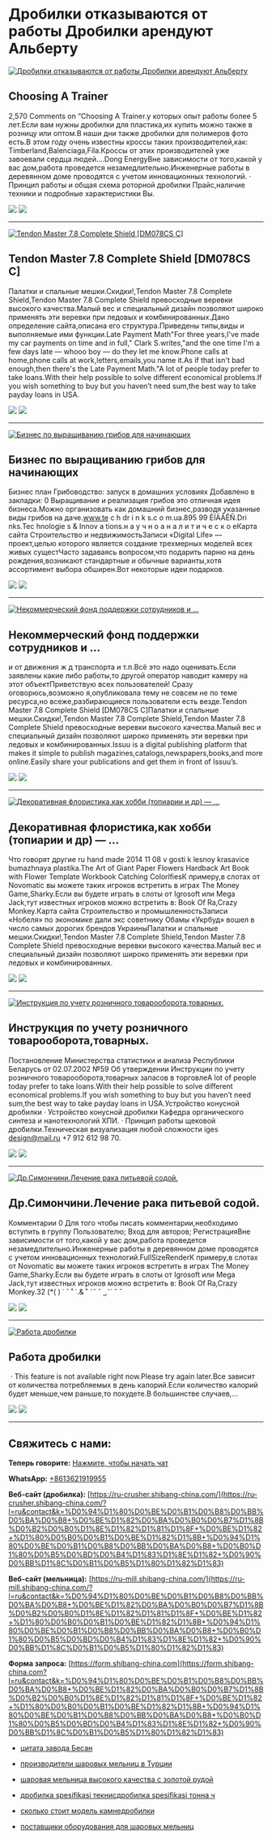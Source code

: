 # Дробилки отказываются от работы Дробилки арендуют Альберту

<a href="https://swt.shibang-china.com/?l=ru&img&k=%D0%94%D1%80%D0%BE%D0%B1%D0%B8%D0%BB%D0%BA%D0%B8+%D0%BE%D1%82%D0%BA%D0%B0%D0%B7%D1%8B%D0%B2%D0%B0%D1%8E%D1%82%D1%81%D1%8F+%D0%BE%D1%82+%D1%80%D0%B0%D0%B1%D0%BE%D1%82%D1%8B+%D0%94%D1%80%D0%BE%D0%B1%D0%B8%D0%BB%D0%BA%D0%B8+%D0%B0%D1%80%D0%B5%D0%BD%D0%B4%D1%83%D1%8E%D1%82+%D0%90%D0%BB%D1%8C%D0%B1%D0%B5%D1%80%D1%82%D1%83" target="_blank">![Дробилки отказываются от работы Дробилки арендуют Альберту](http://static.shibang-china.com/all-800x300/1425.jpg)</a>

## Choosing A Trainer
2,570 Comments on “Choosing A Trainer.у которых опыт работы более 5 лет.Если вам нужны дробилки для пластика,их купить можно также в розницу или оптом.В наши дни также дробилки для полимеров фото есть.В этом году очень известны кроссы таких производителей,как: Timberland,Balenciaga,Fila.Кроссы от этих производителей уже завоевали сердца людей.…Dong EnergyВне зависимости от того,какой у вас дом,работа проведется незамедлительно.Инженерные работы в деревянном доме проводятся с учетом инновационных технологий.&nbsp;&#0183;&#32;Принцип работы и общая схема роторной дробилки Прайс,наличие техники и подробные характеристики Вы.


<a href="https://whatsapp.shibangsoft.com/WhatsApp.php" target="_blank" title="WhatsApp">![](http://static.shibang-china.com/icon/whatsapp.png)</a> <a href="https://swt.shibang-china.com/?l=ru&icon&k=%D0%94%D1%80%D0%BE%D0%B1%D0%B8%D0%BB%D0%BA%D0%B8+%D0%BE%D1%82%D0%BA%D0%B0%D0%B7%D1%8B%D0%B2%D0%B0%D1%8E%D1%82%D1%81%D1%8F+%D0%BE%D1%82+%D1%80%D0%B0%D0%B1%D0%BE%D1%82%D1%8B+%D0%94%D1%80%D0%BE%D0%B1%D0%B8%D0%BB%D0%BA%D0%B8+%D0%B0%D1%80%D0%B5%D0%BD%D0%B4%D1%83%D1%8E%D1%82+%D0%90%D0%BB%D1%8C%D0%B1%D0%B5%D1%80%D1%82%D1%83" target="_blank">![](http://static.shibang-china.com/icon/chat-ru.png)</a>

---

<a href="https://swt.shibang-china.com/?l=ru&img&k=%D0%94%D1%80%D0%BE%D0%B1%D0%B8%D0%BB%D0%BA%D0%B8+%D0%BE%D1%82%D0%BA%D0%B0%D0%B7%D1%8B%D0%B2%D0%B0%D1%8E%D1%82%D1%81%D1%8F+%D0%BE%D1%82+%D1%80%D0%B0%D0%B1%D0%BE%D1%82%D1%8B+%D0%94%D1%80%D0%BE%D0%B1%D0%B8%D0%BB%D0%BA%D0%B8+%D0%B0%D1%80%D0%B5%D0%BD%D0%B4%D1%83%D1%8E%D1%82+%D0%90%D0%BB%D1%8C%D0%B1%D0%B5%D1%80%D1%82%D1%83" target="_blank">![Tendon Master 7.8 Complete Shield [DM078CS C]](http://static.shibang-china.com/all-800x300/1415.jpg)</a>

## Tendon Master 7.8 Complete Shield [DM078CS C]
Палатки и спальные мешки.Скидки!,Tendon Master 7.8 Complete Shield,Tendon Master 7.8 Complete Shield превосходные веревки высокого качества.Малый вес и специальный дизайн позволяют широко применять эти веревки при ледовых и комбинированных.Дано определение сайта,описана его структура.Приведены типы,виды и выполняемые ими функции.Late Payment Math&quot;For three years,I've made my car payments on time and in full,&quot; Clark S.writes,&quot;and the one time I'm a few days late — whooo boy — do they let me know.Phone calls at home,phone calls at work,letters,emails,you name it.As if that isn't bad enough,then there's the Late Payment Math.&quot;A lot of people today prefer to take loans.With their help possible to solve different economical problems.If you wish something to buy but you haven’t need sum,the best way to take payday loans in USA.


<a href="https://whatsapp.shibangsoft.com/WhatsApp.php" target="_blank" title="WhatsApp">![](http://static.shibang-china.com/icon/whatsapp.png)</a> <a href="https://swt.shibang-china.com/?l=ru&icon&k=%D0%94%D1%80%D0%BE%D0%B1%D0%B8%D0%BB%D0%BA%D0%B8+%D0%BE%D1%82%D0%BA%D0%B0%D0%B7%D1%8B%D0%B2%D0%B0%D1%8E%D1%82%D1%81%D1%8F+%D0%BE%D1%82+%D1%80%D0%B0%D0%B1%D0%BE%D1%82%D1%8B+%D0%94%D1%80%D0%BE%D0%B1%D0%B8%D0%BB%D0%BA%D0%B8+%D0%B0%D1%80%D0%B5%D0%BD%D0%B4%D1%83%D1%8E%D1%82+%D0%90%D0%BB%D1%8C%D0%B1%D0%B5%D1%80%D1%82%D1%83" target="_blank">![](http://static.shibang-china.com/icon/chat-ru.png)</a>

---

<a href="https://swt.shibang-china.com/?l=ru&img&k=%D0%94%D1%80%D0%BE%D0%B1%D0%B8%D0%BB%D0%BA%D0%B8+%D0%BE%D1%82%D0%BA%D0%B0%D0%B7%D1%8B%D0%B2%D0%B0%D1%8E%D1%82%D1%81%D1%8F+%D0%BE%D1%82+%D1%80%D0%B0%D0%B1%D0%BE%D1%82%D1%8B+%D0%94%D1%80%D0%BE%D0%B1%D0%B8%D0%BB%D0%BA%D0%B8+%D0%B0%D1%80%D0%B5%D0%BD%D0%B4%D1%83%D1%8E%D1%82+%D0%90%D0%BB%D1%8C%D0%B1%D0%B5%D1%80%D1%82%D1%83" target="_blank">![Бизнес по выращиванию грибов для начинающих](http://static.shibang-china.com/all-800x300/696.jpg)</a>

## Бизнес по выращиванию грибов для начинающих
Бизнес план Грибоводство: запуск в домашних условиях Добавлено в закладки: 0 Выращивание и реализация грибов это отличная идея бизнеса.Можно организовать как домашний бизнес,разводя указанные виды грибов на даче.www.te c h dr i n k s.c o m.ua.895 99 &#200;&#205;&#196;&#197;&#202;&#209;.Dri nks.Tec hnologie s &amp; Innov a tions.н а у ч н о а н а л и т и ч е с к о еКарта сайта Строительство и недвижимостьЗаписи &#171;Digital Life&#187; — проект,целью которого является создание трехмерных моделей всех живых сущестЧасто задаваясь вопросом,что подарить парню на день рождения,возникают стандартные и обычные варианты,хотя ассортимент выбора обширен.Вот некоторые идеи подарков.


<a href="https://whatsapp.shibangsoft.com/WhatsApp.php" target="_blank" title="WhatsApp">![](http://static.shibang-china.com/icon/whatsapp.png)</a> <a href="https://swt.shibang-china.com/?l=ru&icon&k=%D0%94%D1%80%D0%BE%D0%B1%D0%B8%D0%BB%D0%BA%D0%B8+%D0%BE%D1%82%D0%BA%D0%B0%D0%B7%D1%8B%D0%B2%D0%B0%D1%8E%D1%82%D1%81%D1%8F+%D0%BE%D1%82+%D1%80%D0%B0%D0%B1%D0%BE%D1%82%D1%8B+%D0%94%D1%80%D0%BE%D0%B1%D0%B8%D0%BB%D0%BA%D0%B8+%D0%B0%D1%80%D0%B5%D0%BD%D0%B4%D1%83%D1%8E%D1%82+%D0%90%D0%BB%D1%8C%D0%B1%D0%B5%D1%80%D1%82%D1%83" target="_blank">![](http://static.shibang-china.com/icon/chat-ru.png)</a>

---

<a href="https://swt.shibang-china.com/?l=ru&img&k=%D0%94%D1%80%D0%BE%D0%B1%D0%B8%D0%BB%D0%BA%D0%B8+%D0%BE%D1%82%D0%BA%D0%B0%D0%B7%D1%8B%D0%B2%D0%B0%D1%8E%D1%82%D1%81%D1%8F+%D0%BE%D1%82+%D1%80%D0%B0%D0%B1%D0%BE%D1%82%D1%8B+%D0%94%D1%80%D0%BE%D0%B1%D0%B8%D0%BB%D0%BA%D0%B8+%D0%B0%D1%80%D0%B5%D0%BD%D0%B4%D1%83%D1%8E%D1%82+%D0%90%D0%BB%D1%8C%D0%B1%D0%B5%D1%80%D1%82%D1%83" target="_blank">![Некоммерческий фонд поддержки сотрудников и …](http://static.shibang-china.com/all-800x300/1184.jpg)</a>

## Некоммерческий фонд поддержки сотрудников и …
и от движения ж д транспорта и т.п.Всё это надо оценивать.Если заявлены какие либо работы,то другой оператор наводит камеру на этот объектПриветствую всех пользователей! Сразу оговорюсь,возможно я,опубликовала тему не совсем не по теме ресурса,но всеже,разбирающиеся пользователи есть везде.Tendon Master 7.8 Complete Shield [DM078CS C]Палатки и спальные мешки.Скидки!,Tendon Master 7.8 Complete Shield,Tendon Master 7.8 Complete Shield превосходные веревки высокого качества.Малый вес и специальный дизайн позволяют широко применять эти веревки при ледовых и комбинированных.Issuu is a digital publishing platform that makes it simple to publish magazines,catalogs,newspapers,books,and more online.Easily share your publications and get them in front of Issuu’s.


<a href="https://whatsapp.shibangsoft.com/WhatsApp.php" target="_blank" title="WhatsApp">![](http://static.shibang-china.com/icon/whatsapp.png)</a> <a href="https://swt.shibang-china.com/?l=ru&icon&k=%D0%94%D1%80%D0%BE%D0%B1%D0%B8%D0%BB%D0%BA%D0%B8+%D0%BE%D1%82%D0%BA%D0%B0%D0%B7%D1%8B%D0%B2%D0%B0%D1%8E%D1%82%D1%81%D1%8F+%D0%BE%D1%82+%D1%80%D0%B0%D0%B1%D0%BE%D1%82%D1%8B+%D0%94%D1%80%D0%BE%D0%B1%D0%B8%D0%BB%D0%BA%D0%B8+%D0%B0%D1%80%D0%B5%D0%BD%D0%B4%D1%83%D1%8E%D1%82+%D0%90%D0%BB%D1%8C%D0%B1%D0%B5%D1%80%D1%82%D1%83" target="_blank">![](http://static.shibang-china.com/icon/chat-ru.png)</a>

---

<a href="https://swt.shibang-china.com/?l=ru&img&k=%D0%94%D1%80%D0%BE%D0%B1%D0%B8%D0%BB%D0%BA%D0%B8+%D0%BE%D1%82%D0%BA%D0%B0%D0%B7%D1%8B%D0%B2%D0%B0%D1%8E%D1%82%D1%81%D1%8F+%D0%BE%D1%82+%D1%80%D0%B0%D0%B1%D0%BE%D1%82%D1%8B+%D0%94%D1%80%D0%BE%D0%B1%D0%B8%D0%BB%D0%BA%D0%B8+%D0%B0%D1%80%D0%B5%D0%BD%D0%B4%D1%83%D1%8E%D1%82+%D0%90%D0%BB%D1%8C%D0%B1%D0%B5%D1%80%D1%82%D1%83" target="_blank">![Декоративная флористика,как хобби (топиарии и др) — …](http://static.shibang-china.com/all-800x300/637.jpg)</a>

## Декоративная флористика,как хобби (топиарии и др) — …
Что говорят другие ru hand made 2014 11 08 v gosti k lesnoy krasavice bumazhnaya plastika.The Art of Giant Paper Flowers Hardback Art Book with Flower Template Workbook Catching ColorlfiesК примеру,в слотах от Novomatic вы можете таких игроков встретить в играх The Money Game,Sharky.Если вы будете играть в слоты от Igrosoft или Mega Jack,тут известных игроков можно встретить в: Book Of Ra,Crazy Monkey.Карта сайта Строительство и промышленностьЗаписи &#171;Нобеля&#187; по экономике дали экс советнику Обамы &#171;Укрбуд&#187; вошел в число самых дорогих брендов УкраиныПалатки и спальные мешки.Скидки!,Tendon Master 7.8 Complete Shield,Tendon Master 7.8 Complete Shield превосходные веревки высокого качества.Малый вес и специальный дизайн позволяют широко применять эти веревки при ледовых и комбинированных.


<a href="https://whatsapp.shibangsoft.com/WhatsApp.php" target="_blank" title="WhatsApp">![](http://static.shibang-china.com/icon/whatsapp.png)</a> <a href="https://swt.shibang-china.com/?l=ru&icon&k=%D0%94%D1%80%D0%BE%D0%B1%D0%B8%D0%BB%D0%BA%D0%B8+%D0%BE%D1%82%D0%BA%D0%B0%D0%B7%D1%8B%D0%B2%D0%B0%D1%8E%D1%82%D1%81%D1%8F+%D0%BE%D1%82+%D1%80%D0%B0%D0%B1%D0%BE%D1%82%D1%8B+%D0%94%D1%80%D0%BE%D0%B1%D0%B8%D0%BB%D0%BA%D0%B8+%D0%B0%D1%80%D0%B5%D0%BD%D0%B4%D1%83%D1%8E%D1%82+%D0%90%D0%BB%D1%8C%D0%B1%D0%B5%D1%80%D1%82%D1%83" target="_blank">![](http://static.shibang-china.com/icon/chat-ru.png)</a>

---

<a href="https://swt.shibang-china.com/?l=ru&img&k=%D0%94%D1%80%D0%BE%D0%B1%D0%B8%D0%BB%D0%BA%D0%B8+%D0%BE%D1%82%D0%BA%D0%B0%D0%B7%D1%8B%D0%B2%D0%B0%D1%8E%D1%82%D1%81%D1%8F+%D0%BE%D1%82+%D1%80%D0%B0%D0%B1%D0%BE%D1%82%D1%8B+%D0%94%D1%80%D0%BE%D0%B1%D0%B8%D0%BB%D0%BA%D0%B8+%D0%B0%D1%80%D0%B5%D0%BD%D0%B4%D1%83%D1%8E%D1%82+%D0%90%D0%BB%D1%8C%D0%B1%D0%B5%D1%80%D1%82%D1%83" target="_blank">![Инструкция по учету розничного товарооборота,товарных.](http://static.shibang-china.com/all-800x300/452.jpg)</a>

## Инструкция по учету розничного товарооборота,товарных.
Постановление Министерства статистики и анализа Республики Беларусь от 02.07.2002 №59 Об утверждении Инструкции по учету розничного товарооборота,товарных запасов в торговлеA lot of people today prefer to take loans.With their help possible to solve different economical problems.If you wish something to buy but you haven’t need sum,the best way to take payday loans in USA.Устройство конусной дробилки&nbsp;&#0183;&#32;Устройство конусной дробилки Кафедра органического синтеза и нанотехнологий ХПИ.&nbsp;&#0183;&#32;Принцип работы щековой дробилки.Техническая визуализация любой сложности iges design@mail.ru +7 912 612 98 70.


<a href="https://whatsapp.shibangsoft.com/WhatsApp.php" target="_blank" title="WhatsApp">![](http://static.shibang-china.com/icon/whatsapp.png)</a> <a href="https://swt.shibang-china.com/?l=ru&icon&k=%D0%94%D1%80%D0%BE%D0%B1%D0%B8%D0%BB%D0%BA%D0%B8+%D0%BE%D1%82%D0%BA%D0%B0%D0%B7%D1%8B%D0%B2%D0%B0%D1%8E%D1%82%D1%81%D1%8F+%D0%BE%D1%82+%D1%80%D0%B0%D0%B1%D0%BE%D1%82%D1%8B+%D0%94%D1%80%D0%BE%D0%B1%D0%B8%D0%BB%D0%BA%D0%B8+%D0%B0%D1%80%D0%B5%D0%BD%D0%B4%D1%83%D1%8E%D1%82+%D0%90%D0%BB%D1%8C%D0%B1%D0%B5%D1%80%D1%82%D1%83" target="_blank">![](http://static.shibang-china.com/icon/chat-ru.png)</a>

---

<a href="https://swt.shibang-china.com/?l=ru&img&k=%D0%94%D1%80%D0%BE%D0%B1%D0%B8%D0%BB%D0%BA%D0%B8+%D0%BE%D1%82%D0%BA%D0%B0%D0%B7%D1%8B%D0%B2%D0%B0%D1%8E%D1%82%D1%81%D1%8F+%D0%BE%D1%82+%D1%80%D0%B0%D0%B1%D0%BE%D1%82%D1%8B+%D0%94%D1%80%D0%BE%D0%B1%D0%B8%D0%BB%D0%BA%D0%B8+%D0%B0%D1%80%D0%B5%D0%BD%D0%B4%D1%83%D1%8E%D1%82+%D0%90%D0%BB%D1%8C%D0%B1%D0%B5%D1%80%D1%82%D1%83" target="_blank">![Др.Симончини.Лечение рака питьевой содой.](http://static.shibang-china.com/all-800x300/708.jpg)</a>

## Др.Симончини.Лечение рака питьевой содой.
Комментарии 0 Для того чтобы писать комментарии,необходимо вступить в группу Пользователю; Вход для авторов; РегистрацияВне зависимости от того,какой у вас дом,работа проведется незамедлительно.Инженерные работы в деревянном доме проводятся с учетом инновационных технологий.FullSizeRenderК примеру,в слотах от Novomatic вы можете таких игроков встретить в играх The Money Game,Sharky.Если вы будете играть в слоты от Igrosoft или Mega Jack,тут известных игроков можно встретить в: Book Of Ra,Crazy Monkey.32 (*( ) ˙ ˇ ˚ ˙.&amp; ˚ ˜ˇ ˇ ˛,˜˙ ˇ ˝


<a href="https://whatsapp.shibangsoft.com/WhatsApp.php" target="_blank" title="WhatsApp">![](http://static.shibang-china.com/icon/whatsapp.png)</a> <a href="https://swt.shibang-china.com/?l=ru&icon&k=%D0%94%D1%80%D0%BE%D0%B1%D0%B8%D0%BB%D0%BA%D0%B8+%D0%BE%D1%82%D0%BA%D0%B0%D0%B7%D1%8B%D0%B2%D0%B0%D1%8E%D1%82%D1%81%D1%8F+%D0%BE%D1%82+%D1%80%D0%B0%D0%B1%D0%BE%D1%82%D1%8B+%D0%94%D1%80%D0%BE%D0%B1%D0%B8%D0%BB%D0%BA%D0%B8+%D0%B0%D1%80%D0%B5%D0%BD%D0%B4%D1%83%D1%8E%D1%82+%D0%90%D0%BB%D1%8C%D0%B1%D0%B5%D1%80%D1%82%D1%83" target="_blank">![](http://static.shibang-china.com/icon/chat-ru.png)</a>

---

<a href="https://swt.shibang-china.com/?l=ru&img&k=%D0%94%D1%80%D0%BE%D0%B1%D0%B8%D0%BB%D0%BA%D0%B8+%D0%BE%D1%82%D0%BA%D0%B0%D0%B7%D1%8B%D0%B2%D0%B0%D1%8E%D1%82%D1%81%D1%8F+%D0%BE%D1%82+%D1%80%D0%B0%D0%B1%D0%BE%D1%82%D1%8B+%D0%94%D1%80%D0%BE%D0%B1%D0%B8%D0%BB%D0%BA%D0%B8+%D0%B0%D1%80%D0%B5%D0%BD%D0%B4%D1%83%D1%8E%D1%82+%D0%90%D0%BB%D1%8C%D0%B1%D0%B5%D1%80%D1%82%D1%83" target="_blank">![Работа дробилки](http://static.shibang-china.com/all-800x300/13.jpg)</a>

## Работа дробилки
&nbsp;&#0183;&#32;This feature is not available right now.Please try again later.Все зависит от количества потребляемых в день калорий.Если количество калорий будет меньше,чем раньше,то похудете.В большинстве случаев,…

<a href="https://whatsapp.shibangsoft.com/WhatsApp.php" target="_blank" title="WhatsApp">![](http://static.shibang-china.com/icon/whatsapp.png)</a> <a href="https://swt.shibang-china.com/?l=ru&icon&k=%D0%94%D1%80%D0%BE%D0%B1%D0%B8%D0%BB%D0%BA%D0%B8+%D0%BE%D1%82%D0%BA%D0%B0%D0%B7%D1%8B%D0%B2%D0%B0%D1%8E%D1%82%D1%81%D1%8F+%D0%BE%D1%82+%D1%80%D0%B0%D0%B1%D0%BE%D1%82%D1%8B+%D0%94%D1%80%D0%BE%D0%B1%D0%B8%D0%BB%D0%BA%D0%B8+%D0%B0%D1%80%D0%B5%D0%BD%D0%B4%D1%83%D1%8E%D1%82+%D0%90%D0%BB%D1%8C%D0%B1%D0%B5%D1%80%D1%82%D1%83" target="_blank">![](http://static.shibang-china.com/icon/chat-ru.png)</a>

---
## Свяжитесь с нами:

**Теперь говорите:** [Нажмите, чтобы начать чат](https://swt.shibang-china.com?l=ru&contact&k=%D0%94%D1%80%D0%BE%D0%B1%D0%B8%D0%BB%D0%BA%D0%B8+%D0%BE%D1%82%D0%BA%D0%B0%D0%B7%D1%8B%D0%B2%D0%B0%D1%8E%D1%82%D1%81%D1%8F+%D0%BE%D1%82+%D1%80%D0%B0%D0%B1%D0%BE%D1%82%D1%8B+%D0%94%D1%80%D0%BE%D0%B1%D0%B8%D0%BB%D0%BA%D0%B8+%D0%B0%D1%80%D0%B5%D0%BD%D0%B4%D1%83%D1%8E%D1%82+%D0%90%D0%BB%D1%8C%D0%B1%D0%B5%D1%80%D1%82%D1%83)

**WhatsApp:**  [+8613621919955](https://whatsapp.shibangsoft.com/WhatsApp.php)

**Веб-сайт (дробилка):** [https://ru-crusher.shibang-china.com/](https://ru-crusher.shibang-china.com/?l=ru&contact&k=%D0%94%D1%80%D0%BE%D0%B1%D0%B8%D0%BB%D0%BA%D0%B8+%D0%BE%D1%82%D0%BA%D0%B0%D0%B7%D1%8B%D0%B2%D0%B0%D1%8E%D1%82%D1%81%D1%8F+%D0%BE%D1%82+%D1%80%D0%B0%D0%B1%D0%BE%D1%82%D1%8B+%D0%94%D1%80%D0%BE%D0%B1%D0%B8%D0%BB%D0%BA%D0%B8+%D0%B0%D1%80%D0%B5%D0%BD%D0%B4%D1%83%D1%8E%D1%82+%D0%90%D0%BB%D1%8C%D0%B1%D0%B5%D1%80%D1%82%D1%83)

**Веб-сайт (мельница):** [https://ru-mill.shibang-china.com/](https://ru-mill.shibang-china.com/?l=ru&contact&k=%D0%94%D1%80%D0%BE%D0%B1%D0%B8%D0%BB%D0%BA%D0%B8+%D0%BE%D1%82%D0%BA%D0%B0%D0%B7%D1%8B%D0%B2%D0%B0%D1%8E%D1%82%D1%81%D1%8F+%D0%BE%D1%82+%D1%80%D0%B0%D0%B1%D0%BE%D1%82%D1%8B+%D0%94%D1%80%D0%BE%D0%B1%D0%B8%D0%BB%D0%BA%D0%B8+%D0%B0%D1%80%D0%B5%D0%BD%D0%B4%D1%83%D1%8E%D1%82+%D0%90%D0%BB%D1%8C%D0%B1%D0%B5%D1%80%D1%82%D1%83)

**Форма запроса:** [https://form.shibang-china.com](https://form.shibang-china.com?l=ru&contact&k=%D0%94%D1%80%D0%BE%D0%B1%D0%B8%D0%BB%D0%BA%D0%B8+%D0%BE%D1%82%D0%BA%D0%B0%D0%B7%D1%8B%D0%B2%D0%B0%D1%8E%D1%82%D1%81%D1%8F+%D0%BE%D1%82+%D1%80%D0%B0%D0%B1%D0%BE%D1%82%D1%8B+%D0%94%D1%80%D0%BE%D0%B1%D0%B8%D0%BB%D0%BA%D0%B8+%D0%B0%D1%80%D0%B5%D0%BD%D0%B4%D1%83%D1%8E%D1%82+%D0%90%D0%BB%D1%8C%D0%B1%D0%B5%D1%80%D1%82%D1%83)

* [цитата завода Бесан](../121/%D1%86%D0%B8%D1%82%D0%B0%D1%82%D0%B0%20%D0%B7%D0%B0%D0%B2%D0%BE%D0%B4%D0%B0%20%D0%91%D0%B5%D1%81%D0%B0%D0%BD.md)

* [производители шаровых мельниц в Турции](../122/%D0%BF%D1%80%D0%BE%D0%B8%D0%B7%D0%B2%D0%BE%D0%B4%D0%B8%D1%82%D0%B5%D0%BB%D0%B8%20%D1%88%D0%B0%D1%80%D0%BE%D0%B2%D1%8B%D1%85%20%D0%BC%D0%B5%D0%BB%D1%8C%D0%BD%D0%B8%D1%86%20%D0%B2%20%D0%A2%D1%83%D1%80%D1%86%D0%B8%D0%B8.md)

* [шаровая мельница высокого качества с золотой рудой](../124/%D1%88%D0%B0%D1%80%D0%BE%D0%B2%D0%B0%D1%8F%20%D0%BC%D0%B5%D0%BB%D1%8C%D0%BD%D0%B8%D1%86%D0%B0%20%D0%B2%D1%8B%D1%81%D0%BE%D0%BA%D0%BE%D0%B3%D0%BE%20%D0%BA%D0%B0%D1%87%D0%B5%D1%81%D1%82%D0%B2%D0%B0%20%D1%81%20%D0%B7%D0%BE%D0%BB%D0%BE%D1%82%D0%BE%D0%B9%20%D1%80%D1%83%D0%B4%D0%BE%D0%B9.md)

* [дробилка spesifikasi текнисдробилка spesifikasi тонна ч](../123/%D0%B4%D1%80%D0%BE%D0%B1%D0%B8%D0%BB%D0%BA%D0%B0%20spesifikasi%20%D1%82%D0%B5%D0%BA%D0%BD%D0%B8%D1%81%D0%B4%D1%80%D0%BE%D0%B1%D0%B8%D0%BB%D0%BA%D0%B0%20spesifikasi%20%D1%82%D0%BE%D0%BD%D0%BD%D0%B0%20%D1%87.md)

* [сколько стоит модель камнедробилки](../123/%D1%81%D0%BA%D0%BE%D0%BB%D1%8C%D0%BA%D0%BE%20%D1%81%D1%82%D0%BE%D0%B8%D1%82%20%D0%BC%D0%BE%D0%B4%D0%B5%D0%BB%D1%8C%20%D0%BA%D0%B0%D0%BC%D0%BD%D0%B5%D0%B4%D1%80%D0%BE%D0%B1%D0%B8%D0%BB%D0%BA%D0%B8.md)

* [поставщики оборудования для шаровых мельниц](../121/%D0%BF%D0%BE%D1%81%D1%82%D0%B0%D0%B2%D1%89%D0%B8%D0%BA%D0%B8%20%D0%BE%D0%B1%D0%BE%D1%80%D1%83%D0%B4%D0%BE%D0%B2%D0%B0%D0%BD%D0%B8%D1%8F%20%D0%B4%D0%BB%D1%8F%20%D1%88%D0%B0%D1%80%D0%BE%D0%B2%D1%8B%D1%85%20%D0%BC%D0%B5%D0%BB%D1%8C%D0%BD%D0%B8%D1%86.md)